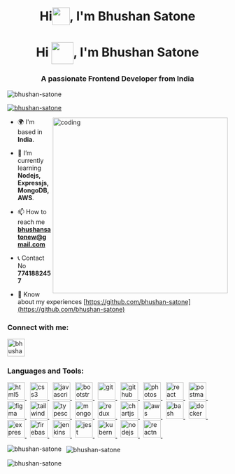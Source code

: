 <h1 align="center"><span style="display: inline-flex; align-items: center;">Hi <img src='https://user-images.githubusercontent.com/54101509/184473351-9a66aa92-d8f2-45bf-a9a7-26cefa437bda.gif' width='40' />, I'm Bhushan Satone</span></h1>

<h1 align="center">Hi <img src='https://media.giphy.com/media/KGMzZvWa5su2O5LCVR/giphy.gif' width='50' style='vertical-align: middle' />, I'm Bhushan Satone</h1>

<h3 align="center">A passionate Frontend Developer from India</h3>
<p align="left">
  <img src="https://komarev.com/ghpvc/?username=bhushan-satone&label=Profile%20views&color=0e75b6&style=flat" alt="bhushan-satone" />
</p>

<p align="left">
  <a href="https://github.com/ryo-ma/github-profile-trophy">
    <img src="https://github-profile-trophy.vercel.app/?username=bhushan-satone" alt="bhushan-satone" />
  </a>
</p>

<img align='right' src='https://user-images.githubusercontent.com/74038190/219923823-bf1ce878-c6b8-4faa-be07-93e6b1006521.gif' alt='coding' width='400' />


- 🌍 I'm based in **India**.

- 🌱 I’m currently learning **Nodejs, Expressjs, MongoDB, AWS**.

- 📫 How to reach me **bhushansatonew@gmail.com**
  
- 📞 Contact No **7741882457**

- 📄 Know about my experiences [https://github.com/bhushan-satone](https://github.com/bhushan-satone)

<h3 align="left">Connect with me:</h3>
<p align="left">
  <a href="https://linkedin.com/in/bhushan-satone" target="blank" title='Linkedin'>
    <img align="center" src="https://skillicons.dev/icons?i=linkedin" alt="bhushan-satone" height="40" width="40" />
  </a>
</p>

<h3 align="left">Languages and Tools:</h3>
<p align="left">
  <a href="https://www.w3.org/html/" target="_blank" rel="noreferrer" title='HTML'> 
    <img src="https://skillicons.dev/icons?i=html" alt="html5" width="40" height="40"/> 
  </a> &nbsp;
  <a href="https://www.w3schools.com/css/" target="_blank" rel="noreferrer" title='CSS'> 
    <img src="https://skillicons.dev/icons?i=css" alt="css3" width="40" height="40"/> 
  </a> &nbsp;
  <a href="https://developer.mozilla.org/en-US/docs/Web/JavaScript" target="_blank" rel="noreferrer" title='Javascript'> 
    <img src="https://skillicons.dev/icons?i=js" alt="javascript" width="40" height="40"/> 
  </a> &nbsp;
  <a href="https://getbootstrap.com" target="_blank" rel="noreferrer" title='Bootstrap'> 
    <img src="https://skillicons.dev/icons?i=bootstrap" alt="bootstrap" width="40" height="40"/> 
  </a> &nbsp;
  <a href="https://git-scm.com/" target="_blank" rel="noreferrer" title='Git'> 
    <img src="https://skillicons.dev/icons?i=git" alt="git" width="40" height="40"/> 
  </a> &nbsp;
  <a href='https://github.com/' target='_blank' rel='noreferrer' title='GitHub'>
    <img src='https://skillicons.dev/icons?i=github' alt='github' width='40' height='40' />
  </a> &nbsp;
  <a href="https://www.photoshop.com/en" target="_blank" rel="noreferrer" title='Photoshop'> 
    <img src="https://skillicons.dev/icons?i=ps" alt="photoshop" width="40" height="40"/> 
  </a> &nbsp;
  <a href="https://reactjs.org/" target="_blank" rel="noreferrer" title='React'> 
    <img src="https://skillicons.dev/icons?i=react" alt="react" width="40" height="40"/> 
  </a> &nbsp;
  <a href="https://postman.com" target="_blank" rel="noreferrer" title='Postman'> 
    <img src="https://skillicons.dev/icons?i=postman" alt="postman" width="40" height="40"/> 
  </a> &nbsp;
  <a href="https://www.figma.com/" target="_blank" rel="noreferrer" title='Figma'> 
    <img src="https://skillicons.dev/icons?i=figma" alt="figma" width="40" height="40"/> 
  </a> &nbsp;
  <a href="https://tailwindcss.com/" target="_blank" rel="noreferrer" title='TailwindCSS'> 
    <img src="https://skillicons.dev/icons?i=tailwind" alt="tailwind" width="40" height="40"/> 
  </a> &nbsp;
  <a href="https://www.typescriptlang.org/" target="_blank" rel="noreferrer" title='TypeScript'> 
    <img src="https://skillicons.dev/icons?i=ts" alt="typescript" width="40" height="40"/> 
  </a> &nbsp;  
  <a href="https://www.mongodb.com/" target="_blank" rel="noreferrer" title='MongoDB'> 
    <img src="https://skillicons.dev/icons?i=mongodb" alt="mongodb" width="40" height="40"/> 
  </a> &nbsp;
  <a href="https://redux.js.org" target="_blank" rel="noreferrer" title='Redux'> 
    <img src="https://skillicons.dev/icons?i=redux" alt="redux" width="40" height="40"/> 
  </a> &nbsp;
  <a href="https://www.chartjs.org" target="_blank" rel="noreferrer" title='Chart'> 
    <img src="https://www.chartjs.org/media/logo-title.svg" alt="chartjs" width="40" height="40"/> 
  </a> &nbsp;
  <a href="https://aws.amazon.com" target="_blank" rel="noreferrer" title='AWS'> 
    <img src="https://skillicons.dev/icons?i=aws" alt="aws" width="40" height="40"/>     
  </a> &nbsp;
  <a href="https://www.gnu.org/software/bash/" target="_blank" rel="noreferrer" title='Bash'>
    <img src="https://skillicons.dev/icons?i=bash" alt="bash" width="40" height="40"/>
  </a> &nbsp;      
  <a href="https://www.docker.com/" target="_blank" rel="noreferrer" title='Docker'> 
    <img src="https://skillicons.dev/icons?i=docker" alt="docker" width="40" height="40"/> 
  </a> &nbsp;
  <a href="https://expressjs.com" target="_blank" rel="noreferrer" title='Express'> 
    <img src="https://skillicons.dev/icons?i=express" alt="express" width="40" height="40"/> 
  </a> &nbsp;  
  <a href="https://firebase.google.com/" target="_blank" rel="noreferrer" title='Firebase'> 
    <img src="https://skillicons.dev/icons?i=firebase" alt="firebase" width="40" height="40"/> 
  </a> &nbsp;      
  <a href="https://www.jenkins.io" target="_blank" rel="noreferrer" title='Jenkins'> 
    <img src="https://skillicons.dev/icons?i=jenkins" alt="jenkins" width="40" height="40"/> 
  </a> &nbsp;
  <a href="https://jestjs.io" target="_blank" rel="noreferrer" title='Jest'> 
    <img src="https://skillicons.dev/icons?i=jest" alt="jest" width="40" height="40"/> 
  </a> &nbsp;
  <a href="https://kubernetes.io" target="_blank" rel="noreferrer" title='Kubernetes'> 
    <img src="https://skillicons.dev/icons?i=kubernetes" alt="kubernetes" width="40" height="40"/> 
  </a> &nbsp;  
  <a href="https://nodejs.org" target="_blank" rel="noreferrer" title='NodeJs'> 
    <img src="https://skillicons.dev/icons?i=nodejs" alt="nodejs" width="40" height="40"/> 
  </a> &nbsp;      
  <a href="https://reactnative.dev/" target="_blank" rel="noreferrer" title='React Native'> 
    <img src="https://reactnative.dev/img/header_logo.svg" alt="reactnative" width="40" height="40"/> 
  </a> &nbsp;      
</p>


<p>
  <img align="left" src="https://github-readme-stats.vercel.app/api/top-langs?username=bhushan-satone&show_icons=true&locale=en&layout=compact" alt="bhushan-satone" />
</p>

<p>
  &nbsp;
  <img align="center" src="https://github-readme-stats.vercel.app/api?username=bhushan-satone&show_icons=true&locale=en" alt="bhushan-satone" />
</p>

<p>
  <img align="center" src="https://github-readme-streak-stats.herokuapp.com/?user=bhushan-satone&" alt="bhushan-satone" />
</p>

